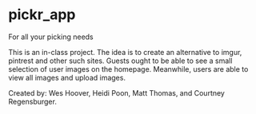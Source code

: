 # pickr_app
For all your picking needs

This is an in-class project. The idea is to create an alternative to imgur, pintrest and other such sites. Guests ought to be able to see a small selection of user images on the homepage. Meanwhile, users are able to view all images and upload images. 

Created by: Wes Hoover, Heidi Poon, Matt Thomas, and Courtney Regensburger. 